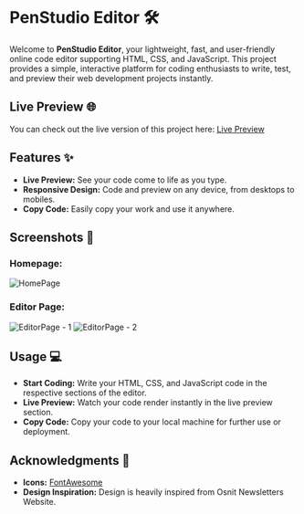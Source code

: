 # **PenStudio Editor** 🛠️

Welcome to **PenStudio Editor**, your lightweight, fast, and user-friendly online code editor supporting HTML, CSS, and JavaScript. This project provides a simple, interactive platform for coding enthusiasts to write, test, and preview their web development projects instantly.

## **Live Preview** 🌐
You can check out the live version of this project here: [Live Preview](https://pen-studio.vercel.app/)


## **Features** ✨

- **Live Preview:** See your code come to life as you type.
- **Responsive Design:** Code and preview on any device, from desktops to mobiles.
- **Copy Code:** Easily copy your work and use it anywhere.

## **Screenshots** 📸

### **Homepage:**
![HomePage](https://github.com/user-attachments/assets/0478ae95-d507-4998-af24-9779a14f3f4f)

### **Editor Page:**
![EditorPage - 1](https://github.com/user-attachments/assets/494f8596-2108-40af-9909-4d47b488a492)
![EditorPage - 2](https://github.com/user-attachments/assets/51837383-7cf6-4f9b-a871-e6483d1b3cb7)

## **Usage** 💻

- **Start Coding:** Write your HTML, CSS, and JavaScript code in the respective sections of the editor.
- **Live Preview:** Watch your code render instantly in the live preview section.
- **Copy Code:** Copy your code to your local machine for further use or deployment.

## **Acknowledgments** 🙏

- **Icons:** [FontAwesome](https://fontawesome.com/)
- **Design Inspiration:** Design is heavily inspired from Osnit Newsletters Website.
